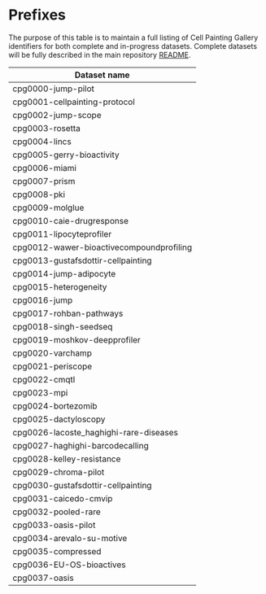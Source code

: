 # Prefixes

The purpose of this table is to maintain a full listing of Cell Painting Gallery identifiers for both complete and in-progress datasets.
Complete datasets will be fully described in the main repository [README](http://github.com/broadinstitute/cellpainting-gallery/README.md).

| Dataset name                             |
|------------------------------------------|
| cpg0000-jump-pilot                       |
| cpg0001-cellpainting-protocol            |
| cpg0002-jump-scope                       |
| cpg0003-rosetta                          |
| cpg0004-lincs                            |
| cpg0005-gerry-bioactivity                |
| cpg0006-miami                            |
| cpg0007-prism                            |
| cpg0008-pki                              |
| cpg0009-molglue                          |
| cpg0010-caie-drugresponse                |
| cpg0011-lipocyteprofiler                 |
| cpg0012-wawer-bioactivecompoundprofiling |
| cpg0013-gustafsdottir-cellpainting       |
| cpg0014-jump-adipocyte                   |
| cpg0015-heterogeneity                    |
| cpg0016-jump                             |
| cpg0017-rohban-pathways                  |
| cpg0018-singh-seedseq                    |
| cpg0019-moshkov-deepprofiler             |
| cpg0020-varchamp                         |
| cpg0021-periscope                        |
| cpg0022-cmqtl                            |
| cpg0023-mpi                              |
| cpg0024-bortezomib                       |
| cpg0025-dactyloscopy                     |
| cpg0026-lacoste_haghighi-rare-diseases   |
| cpg0027-haghighi-barcodecalling          |
| cpg0028-kelley-resistance                |
| cpg0029-chroma-pilot                     |
| cpg0030-gustafsdottir-cellpainting       |
| cpg0031-caicedo-cmvip                    |
| cpg0032-pooled-rare                      |
| cpg0033-oasis-pilot                      |
| cpg0034-arevalo-su-motive                |
| cpg0035-compressed                       |
| cpg0036-EU-OS-bioactives                 |
| cpg0037-oasis                            |
